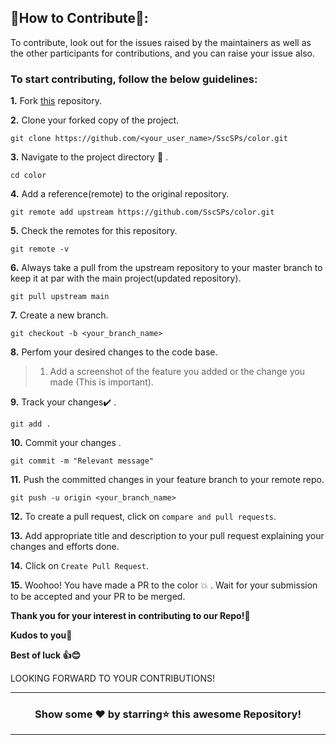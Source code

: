 ## 📌How to Contribute📝:

To contribute, look out for the issues raised by the maintainers as well as the other participants for contributions, and you can raise your issue also.

### To start contributing, follow the below guidelines: 

**1.**  Fork [this](https://github.com/SscSPs/color) repository.

**2.**  Clone your forked copy of the project.

```
git clone https://github.com/<your_user_name>/SscSPs/color.git
```

**3.** Navigate to the project directory :file_folder: .

```
cd color
```

**4.** Add a reference(remote) to the original repository.

```
git remote add upstream https://github.com/SscSPs/color.git 
```

**5.** Check the remotes for this repository.

```
git remote -v
```

**6.** Always take a pull from the upstream repository to your master branch to keep it at par with the main project(updated repository).

```
git pull upstream main
```

**7.** Create a new branch.

```
git checkout -b <your_branch_name>
```

**8.** Perfom your desired changes to the code base.
> 1. Add a screenshot of the feature you added or the change you made (This is important).

**9.** Track your changes:heavy_check_mark: .

```
git add . 
```

**10.** Commit your changes .

```
git commit -m "Relevant message"
```

**11.** Push the committed changes in your feature branch to your remote repo.

```
git push -u origin <your_branch_name>
```

**12.** To create a pull request, click on `compare and pull requests`.

**13.** Add appropriate title and description to your pull request explaining your changes and efforts done.

**14.** Click on `Create Pull Request`.


**15.** Woohoo! You have made a PR to the color :boom: . Wait for your submission to be accepted and your PR to be merged.

**Thank you for your interest in contributing to our Repo!🏼**

**Kudos to you🎈**

**Best of luck 👍😊**


LOOKING FORWARD TO YOUR CONTRIBUTIONS!

<hr>

<div align="center">

### Show some ❤️ by starring⭐ this awesome Repository!

</div>

<hr>